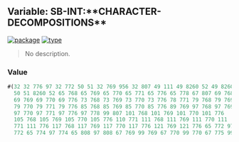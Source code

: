 ## Variable: SB-INT:\*\*CHARACTER-DECOMPOSITIONS\*\*
[![package](https://img.shields.io/badge/Package-SB--INT-5f9ea0.svg?style=social&colorA=999999)](../) [![type](https://img.shields.io/badge/Type-Variable-5f9ea0.svg?style=social&colorA=999999)](../#variable) 

> No description.

### Value
```cl
#(32 32 776 97 32 772 50 51 32 769 956 32 807 49 111 49 8260 52 49 8260
  50 51 8260 52 65 768 65 769 65 770 65 771 65 776 65 778 67 807 69 768
  69 769 69 770 69 776 73 768 73 769 73 770 73 776 78 771 79 768 79 769
  79 770 79 771 79 776 85 768 85 769 85 770 85 776 89 769 97 768 97 769
  97 770 97 771 97 776 97 778 99 807 101 768 101 769 101 770 101 776
  105 768 105 769 105 770 105 776 110 771 111 768 111 769 111 770 111
  771 111 776 117 768 117 769 117 770 117 776 121 769 121 776 65 772 97
  772 65 774 97 774 65 808 97 808 67 769 99 769 67 770 99 770 67 775 99 ..)
```
